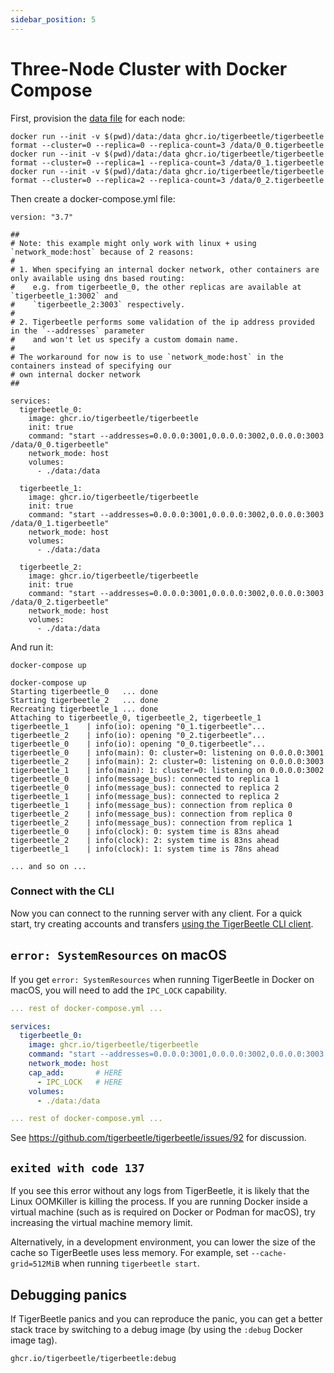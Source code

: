 ```yaml
---
sidebar_position: 5
---
```


# Three-Node Cluster with Docker Compose

First, provision the [data file](../internals/data_file.md) for each node:

```console
docker run --init -v $(pwd)/data:/data ghcr.io/tigerbeetle/tigerbeetle format --cluster=0 --replica=0 --replica-count=3 /data/0_0.tigerbeetle
docker run --init -v $(pwd)/data:/data ghcr.io/tigerbeetle/tigerbeetle format --cluster=0 --replica=1 --replica-count=3 /data/0_1.tigerbeetle
docker run --init -v $(pwd)/data:/data ghcr.io/tigerbeetle/tigerbeetle format --cluster=0 --replica=2 --replica-count=3 /data/0_2.tigerbeetle
```

Then create a docker-compose.yml file:

```docker-compose
version: "3.7"

##
# Note: this example might only work with linux + using `network_mode:host` because of 2 reasons:
#
# 1. When specifying an internal docker network, other containers are only available using dns based routing:
#    e.g. from tigerbeetle_0, the other replicas are available at `tigerbeetle_1:3002` and
#    `tigerbeetle_2:3003` respectively.
#
# 2. Tigerbeetle performs some validation of the ip address provided in the `--addresses` parameter
#    and won't let us specify a custom domain name.
#
# The workaround for now is to use `network_mode:host` in the containers instead of specifying our
# own internal docker network
##

services:
  tigerbeetle_0:
    image: ghcr.io/tigerbeetle/tigerbeetle
    init: true
    command: "start --addresses=0.0.0.0:3001,0.0.0.0:3002,0.0.0.0:3003 /data/0_0.tigerbeetle"
    network_mode: host
    volumes:
      - ./data:/data

  tigerbeetle_1:
    image: ghcr.io/tigerbeetle/tigerbeetle
    init: true
    command: "start --addresses=0.0.0.0:3001,0.0.0.0:3002,0.0.0.0:3003 /data/0_1.tigerbeetle"
    network_mode: host
    volumes:
      - ./data:/data

  tigerbeetle_2:
    image: ghcr.io/tigerbeetle/tigerbeetle
    init: true
    command: "start --addresses=0.0.0.0:3001,0.0.0.0:3002,0.0.0.0:3003 /data/0_2.tigerbeetle"
    network_mode: host
    volumes:
      - ./data:/data
```

And run it:

```console
docker-compose up
```

```console
docker-compose up
Starting tigerbeetle_0   ... done
Starting tigerbeetle_2   ... done
Recreating tigerbeetle_1 ... done
Attaching to tigerbeetle_0, tigerbeetle_2, tigerbeetle_1
tigerbeetle_1    | info(io): opening "0_1.tigerbeetle"...
tigerbeetle_2    | info(io): opening "0_2.tigerbeetle"...
tigerbeetle_0    | info(io): opening "0_0.tigerbeetle"...
tigerbeetle_0    | info(main): 0: cluster=0: listening on 0.0.0.0:3001
tigerbeetle_2    | info(main): 2: cluster=0: listening on 0.0.0.0:3003
tigerbeetle_1    | info(main): 1: cluster=0: listening on 0.0.0.0:3002
tigerbeetle_0    | info(message_bus): connected to replica 1
tigerbeetle_0    | info(message_bus): connected to replica 2
tigerbeetle_1    | info(message_bus): connected to replica 2
tigerbeetle_1    | info(message_bus): connection from replica 0
tigerbeetle_2    | info(message_bus): connection from replica 0
tigerbeetle_2    | info(message_bus): connection from replica 1
tigerbeetle_0    | info(clock): 0: system time is 83ns ahead
tigerbeetle_2    | info(clock): 2: system time is 83ns ahead
tigerbeetle_1    | info(clock): 1: system time is 78ns ahead

... and so on ...
```

### Connect with the CLI

Now you can connect to the running server with any client. For a quick start, try creating accounts
and transfers [using the TigerBeetle CLI client](./cli-repl.md).

## `error: SystemResources` on macOS

If you get `error: SystemResources` when running TigerBeetle in Docker on macOS, you will need to
add the `IPC_LOCK` capability.

```yaml
... rest of docker-compose.yml ...

services:
  tigerbeetle_0:
    image: ghcr.io/tigerbeetle/tigerbeetle
    command: "start --addresses=0.0.0.0:3001,0.0.0.0:3002,0.0.0.0:3003 /data/0_0.tigerbeetle"
    network_mode: host
    cap_add:       # HERE
      - IPC_LOCK   # HERE
    volumes:
      - ./data:/data

... rest of docker-compose.yml ...
```

See https://github.com/tigerbeetle/tigerbeetle/issues/92 for discussion.

## `exited with code 137`

If you see this error without any logs from TigerBeetle, it is likely that the Linux OOMKiller is
killing the process. If you are running Docker inside a virtual machine (such as is required on
Docker or Podman for macOS), try increasing the virtual machine memory limit.

Alternatively, in a development environment, you can lower the size of the cache so TigerBeetle uses
less memory. For example, set `--cache-grid=512MiB` when running `tigerbeetle start`.

## Debugging panics

If TigerBeetle panics and you can reproduce the panic, you can get a better stack trace by switching
to a debug image (by using the `:debug` Docker image tag).

```bash
ghcr.io/tigerbeetle/tigerbeetle:debug
```
